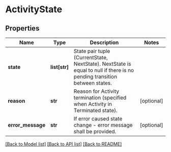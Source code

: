 # ActivityState

## Properties
Name | Type | Description | Notes
------------ | ------------- | ------------- | -------------
**state** | **list[str]** | State pair tuple (CurrentState, NextState). NextState is equal to null if there is no pending transition between states. | 
**reason** | **str** | Reason for Activity termination (specified when Activity in Terminated state). | [optional] 
**error_message** | **str** | If error caused state change - error message shall be provided. | [optional] 

[[Back to Model list]](../README.md#documentation-for-models) [[Back to API list]](../README.md#documentation-for-api-endpoints) [[Back to README]](../README.md)


